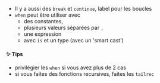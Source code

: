 

* Il y a aussi des `break` et `continue`, label pour les boucles
* `when` peut être utiliser avec
  * des constantes,
  * plusieurs valeurs séparées par `,`
  * une expression
  * avec `is` et un type (avec un 'smart cast')


<div>
    <h4 id="-tips">✨ Tips</h4>
    <ul>
        <li>privilégier les <code>when</code> si vous avez plus de 2 cas</li>
        <li>si vous faites des fonctions recursives, faites les <code>tailrec</code></li>
    </ul>
</div>